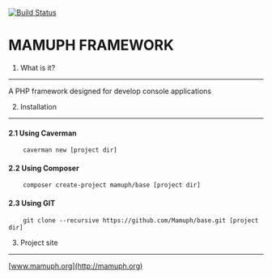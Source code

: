 [![Build Status](https://travis-ci.org/Mamuph/base.svg?branch=master)](https://travis-ci.org/Mamuph/base)


MAMUPH FRAMEWORK
================

1. What is it?
--------------

A PHP framework designed for develop console applications




2. Installation
---------------

#### 2.1 Using Caverman

        caverman new [project dir]
        
        
#### 2.2 Using Composer

        composer create-project mamuph/base [project dir]
        
        
#### 2.3 Using GIT

        git clone --recursive https://github.com/Mamuph/base.git [project dir]
        


3. Project site
---------------

[www.mamuph.org](http://mamuph.org)
